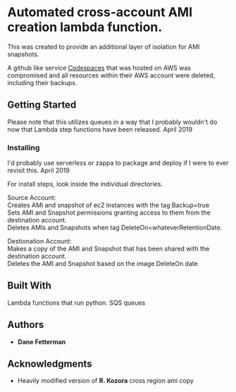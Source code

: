 # Automated cross-account AMI creation lambda function.

This was created to provide an additional layer of isolation for AMI snapshots.

A github like service [Codespaces](https://www.infoworld.com/article/2608076/murder-in-the-amazon-cloud.html) that was hosted on AWS was compromised and all resources within their AWS account were deleted, including their backups.

## Getting Started

Please note that this utilizes queues in a way that I probably wouldn't do now that Lambda step functions have been released. April 2019

### Installing

I'd probably use serverless or zappa to package and deploy if I were to ever revisit this. April 2019

For install steps, look inside the individual directories.

Source Account:<br />
Creates AMi and snapshot of ec2 instances with the tag Backup=true <br />
Sets AMI and Snapshot permissions granting access to them from the destination account. <br />
Deletes AMIs and Snapshots when tag DeleteOn=whateverRetentionDate. <br />

Destionation Account: <br />
Makes a copy of the AMI and Snapshot that has been shared with the destination account. <br />
Deletes the AMI and Snapshot based on the image DeleteOn date <br />

## Built With

Lambda functions that run python. SQS queues

## Authors

- **Dane Fetterman**

## Acknowledgments

- Heavily modified version of **R. Kozora** cross region ami copy
